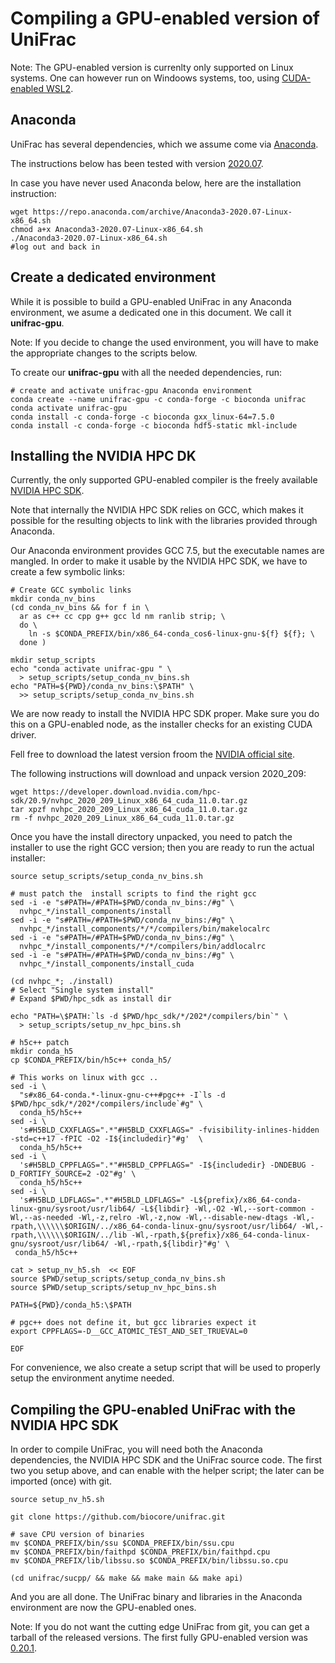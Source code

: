 # Compiling a GPU-enabled version of UniFrac

Note: The GPU-enabled version is currenlty only supported on Linux systems.
One can however run on Windoows systems, too, using [CUDA-enabled WSL2](https://docs.nvidia.com/cuda/wsl-user-guide/index.html).


## Anaconda 

UniFrac has several dependencies, which we assume come via [Anaconda](https://www.anaconda.com/products/individual).

The instructions below has been tested with version [2020.07](https://repo.anaconda.com/archive/Anaconda3-2020.07-Linux-x86_64.sh).

In case you have never used Anaconda below, here are the installation instruction:

```
wget https://repo.anaconda.com/archive/Anaconda3-2020.07-Linux-x86_64.sh
chmod a+x Anaconda3-2020.07-Linux-x86_64.sh
./Anaconda3-2020.07-Linux-x86_64.sh
#log out and back in
```

## Create a dedicated environment

While it is possible to build a GPU-enabled UniFrac in any Anaconda environment, we asume a dedicated one in this document.
We call it **unifrac-gpu**.

Note: If you decide to change the used environment, you will have to make the appropriate changes to the scripts below. 

To create our **unifrac-gpu** with all the needed dependencies, run:

```
# create and activate unifrac-gpu Anaconda environment
conda create --name unifrac-gpu -c conda-forge -c bioconda unifrac
conda activate unifrac-gpu
conda install -c conda-forge -c bioconda gxx_linux-64=7.5.0 
conda install -c conda-forge -c bioconda hdf5-static mkl-include
```

## Installing the NVIDIA HPC DK

Currently, the only supported GPU-enabled compiler is the freely available [NVIDIA HPC SDK](https://developer.nvidia.com/hpc-sdk).

Note that internally the NVIDIA HPC SDK relies on GCC, which makes it possible for the resulting objects to link with the libraries provided through Anaconda. 

Our Anaconda environment provides GCC 7.5, but the executable names are mangled. In order to make it usable by the NVIDIA HPC SDK, we have to create a few symbolic links:

```
# Create GCC symbolic links
mkdir conda_nv_bins
(cd conda_nv_bins && for f in \
  ar as c++ cc cpp g++ gcc ld nm ranlib strip; \
  do \
    ln -s $CONDA_PREFIX/bin/x86_64-conda_cos6-linux-gnu-${f} ${f}; \
  done )

mkdir setup_scripts
echo "conda activate unifrac-gpu " \
  > setup_scripts/setup_conda_nv_bins.sh
echo "PATH=${PWD}/conda_nv_bins:\$PATH" \
  >> setup_scripts/setup_conda_nv_bins.sh
```

We are now ready to install the NVIDIA HPC SDK proper. Make sure you do this on a GPU-enabled node, as the installer checks for an existing CUDA driver.

Fell free to download the latest version froom the [NVIDIA official site](https://developer.nvidia.com/hpc-sdk). 

The following instructions will download and unpack version 2020_209:

```
wget https://developer.download.nvidia.com/hpc-sdk/20.9/nvhpc_2020_209_Linux_x86_64_cuda_11.0.tar.gz
tar xpzf nvhpc_2020_209_Linux_x86_64_cuda_11.0.tar.gz
rm -f nvhpc_2020_209_Linux_x86_64_cuda_11.0.tar.gz
```

Once you have the install directory unpacked, you need to patch the installer to use the right GCC version; then you are ready to run the actual installer:

```
source setup_scripts/setup_conda_nv_bins.sh

# must patch the  install scripts to find the right gcc
sed -i -e "s#PATH=/#PATH=$PWD/conda_nv_bins:/#g" \
  nvhpc_*/install_components/install 
sed -i -e "s#PATH=/#PATH=$PWD/conda_nv_bins:/#g" \
  nvhpc_*/install_components/*/*/compilers/bin/makelocalrc
sed -i -e "s#PATH=/#PATH=$PWD/conda_nv_bins:/#g" \
  nvhpc_*/install_components/*/*/compilers/bin/addlocalrc
sed -i -e "s#PATH=/#PATH=$PWD/conda_nv_bins:/#g" \
  nvhpc_*/install_components/install_cuda

(cd nvhpc_*; ./install)
# Select "Single system install"
# Expand $PWD/hpc_sdk as install dir

echo "PATH=\$PATH:`ls -d $PWD/hpc_sdk/*/202*/compilers/bin`" \
  > setup_scripts/setup_nv_hpc_bins.sh

# h5c++ patch
mkdir conda_h5
cp $CONDA_PREFIX/bin/h5c++ conda_h5/

# This works on linux with gcc ..
sed -i \
  "s#x86_64-conda.*-linux-gnu-c++#pgc++ -I`ls -d $PWD/hpc_sdk/*/202*/compilers/include`#g" \
  conda_h5/h5c++ 
sed -i \
  's#H5BLD_CXXFLAGS=".*"#H5BLD_CXXFLAGS=" -fvisibility-inlines-hidden -std=c++17 -fPIC -O2 -I${includedir}"#g'  \
  conda_h5/h5c++
sed -i \
  's#H5BLD_CPPFLAGS=".*"#H5BLD_CPPFLAGS=" -I${includedir} -DNDEBUG -D_FORTIFY_SOURCE=2 -O2"#g' \
  conda_h5/h5c++
sed -i \
  's#H5BLD_LDFLAGS=".*"#H5BLD_LDFLAGS=" -L${prefix}/x86_64-conda-linux-gnu/sysroot/usr/lib64/ -L${libdir} -Wl,-O2 -Wl,--sort-common -Wl,--as-needed -Wl,-z,relro -Wl,-z,now -Wl,--disable-new-dtags -Wl,-rpath,\\\\\\$ORIGIN/../x86_64-conda-linux-gnu/sysroot/usr/lib64/ -Wl,-rpath,\\\\\\$ORIGIN/../lib -Wl,-rpath,${prefix}/x86_64-conda-linux-gnu/sysroot/usr/lib64/ -Wl,-rpath,${libdir}"#g' \
 conda_h5/h5c++

cat > setup_nv_h5.sh  << EOF
source $PWD/setup_scripts/setup_conda_nv_bins.sh
source $PWD/setup_scripts/setup_nv_hpc_bins.sh

PATH=${PWD}/conda_h5:\$PATH

# pgc++ does not define it, but gcc libraries expect it
export CPPFLAGS=-D__GCC_ATOMIC_TEST_AND_SET_TRUEVAL=0

EOF
```

For convenience, we also create a setup script that will be used to properly setup the environment anytime needed.


## Compiling the GPU-enabled UniFrac with the NVIDIA HPC SDK

In order to compile UniFrac, you will need both the Anaconda dependencies, the NVIDIA HPC SDK and the UniFrac source code.
The first two you setup above, and can enable with the helper script; the later can be imported (once) with git.

```
source setup_nv_h5.sh

git clone https://github.com/biocore/unifrac.git

# save CPU version of binaries
mv $CONDA_PREFIX/bin/ssu $CONDA_PREFIX/bin/ssu.cpu
mv $CONDA_PREFIX/bin/faithpd $CONDA_PREFIX/bin/faithpd.cpu
mv $CONDA_PREFIX/lib/libssu.so $CONDA_PREFIX/bin/libssu.so.cpu

(cd unifrac/sucpp/ && make && make main && make api)
```

And you are all done.
The UniFrac binary and libraries in the Anaconda environment are now the GPU-enabled ones.

Note: If you do not want the cutting edge UniFrac from git, you can get a tarball of the released versions. The first fully GPU-enabled version was [0.20.1](https://codeload.github.com/biocore/unifrac/tar.gz/0.20.1).
 
